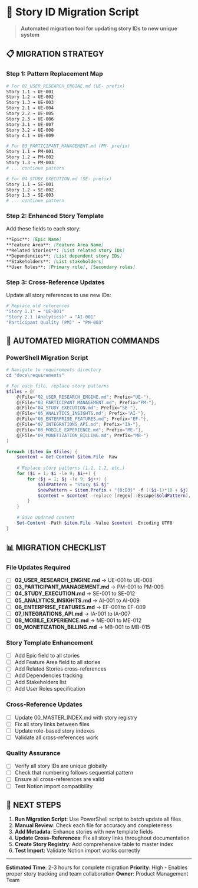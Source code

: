 # 🔄 Story ID Migration Script

> **Automated migration tool for updating story IDs to new unique system**

## 📋 **MIGRATION STRATEGY**

### **Step 1: Pattern Replacement Map**
```bash
# For 02_USER_RESEARCH_ENGINE.md (UE- prefix)
Story 1.1 → UE-001
Story 1.2 → UE-002  
Story 1.3 → UE-003
Story 2.1 → UE-004
Story 2.2 → UE-005
Story 2.3 → UE-006
Story 3.1 → UE-007
Story 3.2 → UE-008
Story 4.1 → UE-009

# For 03_PARTICIPANT_MANAGEMENT.md (PM- prefix)
Story 1.1 → PM-001
Story 1.2 → PM-002
Story 1.3 → PM-003
# ... continue pattern

# For 04_STUDY_EXECUTION.md (SE- prefix)  
Story 1.1 → SE-001
Story 1.2 → SE-002
Story 1.3 → SE-003
# ... continue pattern
```

### **Step 2: Enhanced Story Template**
Add these fields to each story:
```markdown
**Epic**: [Epic Name]
**Feature Area**: [Feature Area Name]  
**Related Stories**: [List related story IDs]
**Dependencies**: [List dependent story IDs]
**Stakeholders**: [List stakeholders]
**User Roles**: [Primary role], [Secondary roles]
```

### **Step 3: Cross-Reference Updates**
Update all story references to use new IDs:
```bash
# Replace old references
"Story 1.1" → "UE-001"
"Story 2.1 (Analytics)" → "AI-001"
"Participant Quality (PM)" → "PM-003"
```

## 🎯 **AUTOMATED MIGRATION COMMANDS**

### **PowerShell Migration Script**
```powershell
# Navigate to requirements directory
cd "docs\requirements"

# For each file, replace story patterns
$files = @(
    @{File="02_USER_RESEARCH_ENGINE.md"; Prefix="UE-"},
    @{File="03_PARTICIPANT_MANAGEMENT.md"; Prefix="PM-"},
    @{File="04_STUDY_EXECUTION.md"; Prefix="SE-"},
    @{File="05_ANALYTICS_INSIGHTS.md"; Prefix="AI-"},
    @{File="06_ENTERPRISE_FEATURES.md"; Prefix="EF-"},
    @{File="07_INTEGRATIONS_API.md"; Prefix="IA-"},
    @{File="08_MOBILE_EXPERIENCE.md"; Prefix="ME-"},
    @{File="09_MONETIZATION_BILLING.md"; Prefix="MB-"}
)

foreach ($item in $files) {
    $content = Get-Content $item.File -Raw
    
    # Replace story patterns (1.1, 1.2, etc.)
    for ($i = 1; $i -le 9; $i++) {
        for ($j = 1; $j -le 9; $j++) {
            $oldPattern = "Story $i.$j"
            $newPattern = $item.Prefix + "{0:D3}" -f (($i-1)*10 + $j)
            $content = $content -replace [regex]::Escape($oldPattern), $newPattern
        }
    }
    
    # Save updated content
    Set-Content -Path $item.File -Value $content -Encoding UTF8
}
```

## 📊 **MIGRATION CHECKLIST**

### **File Updates Required**
- [ ] **02_USER_RESEARCH_ENGINE.md** → UE-001 to UE-008
- [ ] **03_PARTICIPANT_MANAGEMENT.md** → PM-001 to PM-009  
- [ ] **04_STUDY_EXECUTION.md** → SE-001 to SE-012
- [ ] **05_ANALYTICS_INSIGHTS.md** → AI-001 to AI-009
- [ ] **06_ENTERPRISE_FEATURES.md** → EF-001 to EF-009
- [ ] **07_INTEGRATIONS_API.md** → IA-001 to IA-007
- [ ] **08_MOBILE_EXPERIENCE.md** → ME-001 to ME-012
- [ ] **09_MONETIZATION_BILLING.md** → MB-001 to MB-015

### **Story Template Enhancement**
- [ ] Add Epic field to all stories
- [ ] Add Feature Area field to all stories
- [ ] Add Related Stories cross-references
- [ ] Add Dependencies tracking
- [ ] Add Stakeholders list
- [ ] Add User Roles specification

### **Cross-Reference Updates**
- [ ] Update 00_MASTER_INDEX.md with story registry
- [ ] Fix all story links between files
- [ ] Update role-based story indexes
- [ ] Validate all cross-references work

### **Quality Assurance**
- [ ] Verify all story IDs are unique globally
- [ ] Check that numbering follows sequential pattern
- [ ] Ensure all cross-references are valid
- [ ] Test Notion import compatibility

## 🎯 **NEXT STEPS**

1. **Run Migration Script**: Use PowerShell script to batch update all files
2. **Manual Review**: Check each file for accuracy and completeness
3. **Add Metadata**: Enhance stories with new template fields
4. **Update Cross-References**: Fix all story links throughout documentation
5. **Create Story Registry**: Add comprehensive table to master index
6. **Test Import**: Validate Notion import works correctly

---

**Estimated Time**: 2-3 hours for complete migration
**Priority**: High - Enables proper story tracking and team collaboration
**Owner**: Product Management Team

